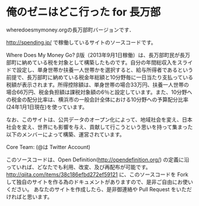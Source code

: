 ﻿# 俺のゼニはどこ行った for 長万部

wheredoesmymoney.orgの長万部町バージョンです．

http://spending.jp/ で稼働しているサイトのソースコードです。

Where Does My Money Go? β版（2013年9月1日稼働）は、長万部町民が長万部町に納めている税を対象として構築したものです。自分の年間総収入をスライドで設定し、単身世帯か扶養一人世帯かを選択すると、給与所得者であるという前提で、長万部町に納めている税金年総額と10分野毎に一日当たり支払っている税額が表示されます。所得控除額は、単身世帯の場合33万円、扶養一人世帯の場合66万円、税金負担額は課税対象額の6％と設定しています。また、10分野への税金の配分比率は、横浜市の一般会計全体における10分野への予算配分比率(24年1月1日現在)を使っています。

なお、このサイトは、公共データのオープン化によって、地域社会を変え、日本社会を変え、世界にも影響を与え、貢献して行こうという思いを持って集まった以下のメンバーによって構築、運営されています。


Core Team: (@は Twitter Account)



このソースコードは、Open Definition(http://opendefinition.org/) の定義に沿っていれば、どなたでも利用、改変、及び再配布が可能です。
http://qiita.com/items/38c186efbd272ef59121
に、このソースコードを Fork して独自のサイトを作る為のドキュメントがありますので、是非ご自由にお使いください。
あなたのサイトを作成したら、是非御連絡や Pull Request をいただければと思います。
